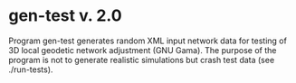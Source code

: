 # gen-test v. 2.0

Program gen-test generates random XML input network data for testing
of 3D local geodetic network adjustment (GNU Gama). The purpose of the
program is not to generate realistic simulations but crash test data
(see ./run-tests).
